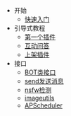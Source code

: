 - 开始
  - [快速入门](README)
- 引导式教程
  - [第一个插件](guide/start)
  - [互动问答](guide/ask)
  - [上架插件](guide/json_and_md)
- 接口
  - [BOT类接口](api/bot_api)
  - [send发送消息](api/send)
  - [nsfw检测](api/nsfw)
  - [imageutils](api/imageutils)
  - [APScheduler](api/apscheduler)